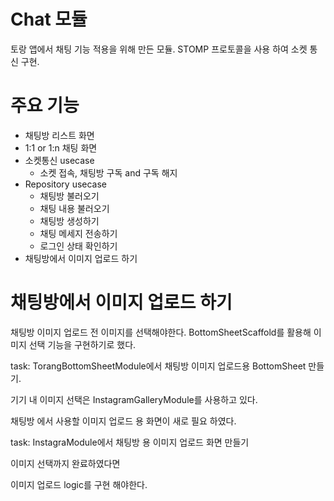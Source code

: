 # Chat 모듈

토랑 앱에서 채팅 기능 적용을 위해 만든 모듈.
STOMP 프로토콜을 사용 하여 소켓 통신 구현.

# 주요 기능

- 채팅방 리스트 화면
- 1:1 or 1:n 채팅 화면
- 소켓통신 usecase
  - 소켓 접속, 채팅방 구독 and 구독 해지
- Repository usecase
  - 채팅방 불러오기
  - 채팅 내용 불러오기
  - 채팅방 생성하기
  - 채팅 메세지 전송하기
  - 로그인 상태 확인하기
- 채팅방에서 이미지 업로드 하기

# 채팅방에서 이미지 업로드 하기

채팅방 이미지 업로드 전 이미지를 선택해야한다.
BottomSheetScaffold를 활용해 이미지 선택 기능을 구현하기로 했다. 

task: TorangBottomSheetModule에서 채팅방 이미지 업로드용 BottomSheet 만들기.


기기 내 이미지 선택은 InstagramGalleryModule를 사용하고 있다.

채팅방 에서 사용할 이미지 업로드 용 화면이 새로 필요 하였다.

task: InstagraModule에서 채팅방 용 이미지 업로드 화면 만들기

이미지 선택까지 완료하였다면

이미지 업로드 logic를 구현 해야한다.

